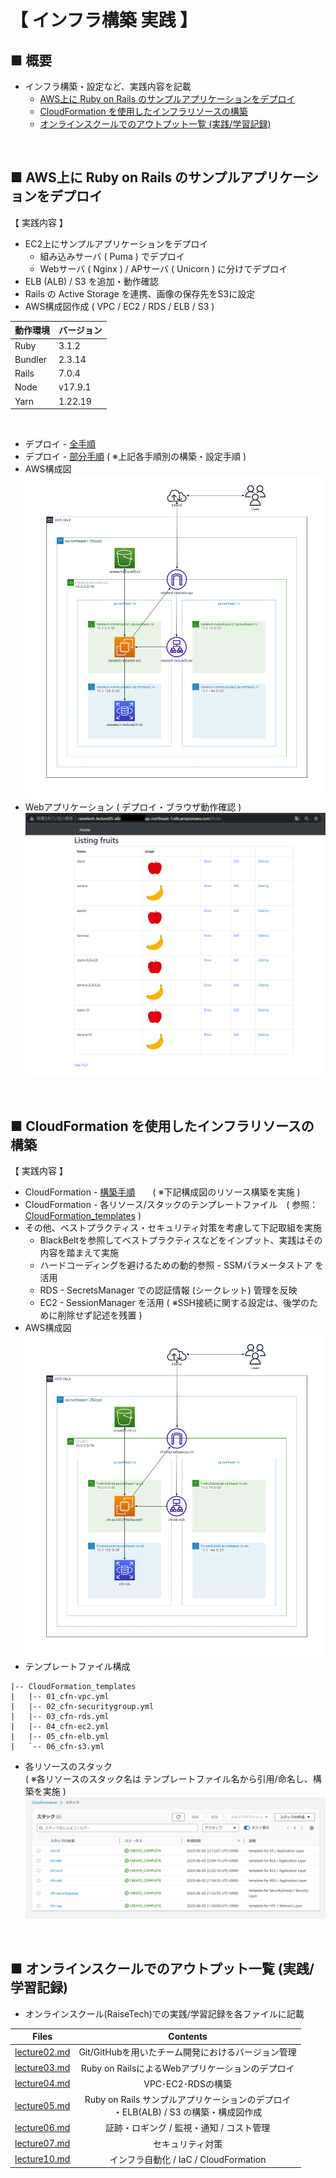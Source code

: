 # 【 インフラ構築 実践 】<br>

## ■ 概要
- インフラ構築・設定など、実践内容を記載
  - [AWS上に Ruby on Rails のサンプルアプリケーションをデプロイ](#-aws上に-ruby-on-rails-のサンプルアプリケーションをデプロイ)
  - [CloudFormation を使用したインフラリソースの構築](#-cloudformation-を使用したインフラリソースの構築)
  - [オンラインスクールでのアウトプット一覧 (実践/学習記録)](#-オンラインスクールでのアウトプット一覧-実践学習記録)

<br>

## ■ AWS上に Ruby on Rails のサンプルアプリケーションをデプロイ<br>
【 実践内容 】
- EC2上にサンプルアプリケーションをデプロイ
  - 組み込みサーバ ( Puma ) でデプロイ
  - Webサーバ ( Nginx ) / APサーバ ( Unicorn ) に分けてデプロイ
- ELB (ALB) / S3  を追加・動作確認
- Rails の Active Storage を連携、画像の保存先をS3に設定
- AWS構成図作成 ( VPC / EC2 / RDS / ELB / S3 )

| 動作環境 | バージョン |
| -------- | ---------- |
| Ruby     | 3.1.2      |
| Bundler  | 2.3.14     |
| Rails    | 7.0.4      |
| Node     | v17.9.1    |
| Yarn     | 1.22.19    | <br>

<br>

- デプロイ - [全手順](./Tasks/lecture05/lecture05.md)
- デプロイ - [部分手順](./Tasks/lecture05//building_procedure) ( ※上記各手順別の構築・設定手順 )
- AWS構成図
![構成図1](./Tasks/lecture05/images/Diagram/diagram_lecture05.png)<br>
- Webアプリケーション ( デプロイ・ブラウザ動作確認 )
![Webアプリケーション-ブラウザ動作確認](./Tasks/lecture05/images/S3_Rails(ActiveStorage)/browser_check1.png)<br>

<br>

## ■ CloudFormation を使用したインフラリソースの構築<br>
【 実践内容 】
- CloudFormation -  [構築手順](./Tasks/lecture10/lecture10.md)　　( ※下記構成図のリソース構築を実施 )
- CloudFormation - 各リソース/スタックのテンプレートファイル　( 参照：[CloudFormation_templates](./Tasks/lecture10/CloudFormation_templates) )
- その他、ベストプラクティス・セキュリティ対策を考慮して下記取組を実施
  - BlackBeltを参照してベストプラクティスなどをインプット、実践はその内容を踏まえて実施
  - ハードコーディングを避けるための動的参照 - SSMパラメータストア を活用
  - RDS - SecretsManager での認証情報 (シークレット) 管理を反映
  - EC2 - SessionManager を活用 ( ※SSH接続に関する設定は、後学のために削除せず記述を残置 )<br>
- AWS構成図
![構成図2](./Tasks/lecture10/images//resource_diagram.png)
- テンプレートファイル構成
```
|-- CloudFormation_templates
|   |-- 01_cfn-vpc.yml
|   |-- 02_cfn-securitygroup.yml
|   |-- 03_cfn-rds.yml
|   |-- 04_cfn-ec2.yml
|   |-- 05_cfn-elb.yml
|   `-- 06_cfn-s3.yml
```
- 各リソースのスタック<br>
( ※各リソースのスタック名は テンプレートファイル名から引用/命名し、構築を実施 )<br>
![00_cfn-stacks.png](./Tasks/lecture10/images/00_cfn-stacks.png)<br>

<br>

## ■ オンラインスクールでのアウトプット一覧 (実践/学習記録)<br>
- オンラインスクール(RaiseTech)での実践/学習記録を各ファイルに記載

| Files                                                  | Contents                                                                                |
| :---------------------------------------------------: | :------------------------------------------------------------------------------------: |
| [lecture02.md](./Tasks/lecture02.md)           | Git/GitHubを用いたチーム開発におけるバージョン管理                                     |
| [lecture03.md](./Tasks/lecture03.md)           | Ruby on RailsによるWebアプリケーションのデプロイ                                       |
| [lecture04.md](./Tasks/lecture04.md)           | VPC･EC2･RDSの構築                                                                    |
| [lecture05.md](./Tasks/lecture05/lecture05.md) | Ruby on Rails サンプルアプリケーションのデプロイ<br>・ELB(ALB) / S3 の構築・構成図作成 |
| [lecture06.md](./Tasks/lecture06/lecture06.md) | 証跡・ロギング / 監視・通知 / コスト管理                                               |
| [lecture07.md](./Tasks/lecture07/lecture07.md) | セキュリティ対策                                                                       |
| [lecture10.md](./Tasks/lecture10/lecture10.md) | インフラ自動化 / IaC / CloudFormation                                                  | <br> |
